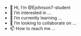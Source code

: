 - 👋 Hi, I’m @Ejohnson7-student
- 👀 I’m interested in ...
- 🌱 I’m currently learning ...
- 💞️ I’m looking to collaborate on ...
- 📫 How to reach me ...

<!---
Ejohnson7-student/Ejohnson7-student is a ✨ special ✨ repository because its `README.md` (this file) appears on your GitHub profile.
You can click the Preview link to take a look at your changes.
--->
